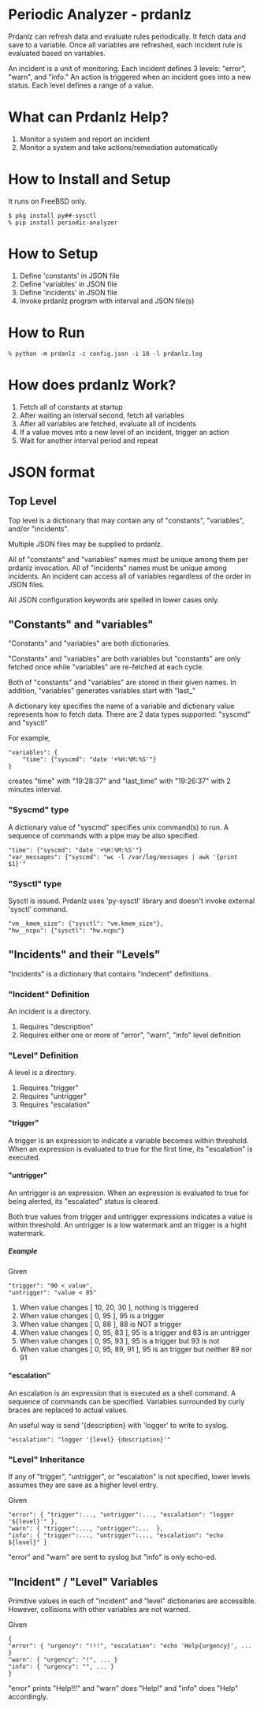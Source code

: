 # Periodic Analyzer - prdanlz

Prdanlz can refresh data and evaluate rules periodically.
It fetch data and save to a variable.
Once all variables are refreshed, each incident rule is evaluated based on variables.

An incident is a unit of monitoring.
Each incident defines 3 levels: "error", "warn", and "info."
An action is triggered when an incident goes into a new status.
Each level defines a range of a value.


# What can Prdanlz Help?

1. Monitor a system and report an incident
1. Monitor a system and take actions/remediation automatically

# How to Install and Setup

It runs on FreeBSD only.

```
$ pkg install py##-sysctl
% pip install periodic-analyzer
```

# How to Setup

1. Define 'constants' in JSON file
1. Define 'variables' in JSON file
1. Define 'incidents' in JSON file
1. Invoke prdanlz program with interval and JSON file(s)

# How to Run

```
% python -m prdanlz -c config.json -i 10 -l prdanlz.log
```

# How does prdanlz Work?

1. Fetch all of constants at startup
1. After waiting an interval second, fetch all variables
1. After all variables are fetched, evaluate all of incidents
1. If a value moves into a new level of an incident, trigger an action
1. Wait for another interval period and repeat

# JSON format

## Top Level

Top level is a dictionary that may contain any of
"constants", "variables", and/or "incidents".

Multiple JSON files may be supplied to prdanlz.

All of "constants" and "variables" names must be unique among them per prdanlz invocation.
All of "incidents" names must be unique among incidents.
An incident can access all of variables regardless of the order in JSON files.

All JSON configuration keywords are spelled in lower cases only.

## "Constants" and "variables"

"Constants" and "variables" are both dictionaries.

"Constants" and "variables" are both variables but "constants"
are only fetched once while "variables" are re-fetched at each cycle.

Both of "constants" and "variables" are stored in their given names.
In addition, "variables" generates variables start with "last_"

A dictionary key specifies the name of a variable and dictionary value
represents how to fetch data.
There are 2 data types supported: "syscmd" and "sysctl"


For example,
```
"variables": {
    "time": {"syscmd": "date '+%H:%M:%S'"}
}
```
creates "time" with "19:28:37" and "last_time" with "19:26:37" with 2 minutes
interval.

### "Syscmd" type

A dictionary value of "syscmd" specifies unix command(s) to run.
A sequence of commands with a pipe may be also specified.

```
"time": {"syscmd": "date '+%H:%M:%S'"}
"var_messages": {"syscmd": "wc -l /var/log/messages | awk '{print $1}'"
```

### "Sysctl" type

Sysctl is issued.
Prdanlz uses 'py-sysctl' library and doesn't invoke external 'sysctl' command.

```
"vm__kmem_size": {"sysctl": "vm.kmem_size"},
"hw__ncpu": {"sysctl": "hw.ncpu"}
```

## "Incidents" and their "Levels"

"Incidents" is a dictionary that contains "indecent" definitions.

### "Incident" Definition

An incident is a directory.

1. Requires "description"
1. Requires either one or more of "error", "warn", "info" level definition

### "Level" Definition

A level is a directory.

1. Requires "trigger"
1. Requires "untrigger"
1. Requires "escalation"

#### "trigger"

A trigger is an expression to indicate a variable becomes within threshold.
When an expression is evaluated to true for the first time,
its "escalation" is executed.

#### "untrigger"

An untrigger is an expression.
When an expression is evaluated to true for being alerted,
its "escalated" status is cleared.

Both true values from trigger and untrigger expressions indicates a value
is within threshold.
An untrigger is a low watermark and an trigger is a hight watermark.

##### Example

Given
```
"trigger": "90 < value",
"untrigger": "value < 85"
```

1. When value changes [ 10, 20, 30 ], nothing is triggered
1. When value changes [ 0, 95 ], 95 is a trigger
1. When value changes [ 0, 88 ], 88 is NOT a trigger
1. When value changes [ 0, 95, 83 ], 95 is a trigger and 83 is an untrigger
1. When value changes [ 0, 95, 93 ], 95 is a trigger but 93 is not
1. When value changes [ 0, 95, 89, 91 ], 95 is an trigger but neither 89 nor 91

#### "escalation"

An escalation is an expression that is executed as a shell command.
A sequence of commands can be specified.
Variables surrounded by curly braces are replaced to actual values.

An useful way is send '{description} with 'logger' to write to syslog.

```
"escalation": "logger '{level} {description}'"
```

### "Level" Inheritance

If any of "trigger", "untrigger", or "escalation" is not specified,
lower levels assumes they are save as a higher level entry.

Given
```
"error": { "trigger":..., "untrigger":..., "escalation": "logger '${level}'" },
"warn": { "trigger":..., "untrigger":...  },
"info": { "trigger":..., "untrigger":..., "escalation": "echo ${level}" }
```
"error" and "warn" are sent to syslog but "info" is only echo-ed.

## "Incident" / "Level" Variables

Primitive values in each of "incident" and "level" dictionaries are accessible.
However, collisions with other variables are not warned.

Given
```
{
"error": { "urgency": "!!!", "escalation": "echo 'Help{urgency}', ... }
"warn": { "urgency": "!", ... }
"info": { "urgency": "", ... }
}
```
"error" prints "Help!!!" and "warn" does "Help!" and "info" does "Help" accordingly.
